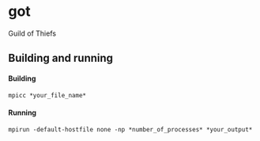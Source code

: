 got
===

Guild of Thiefs
## Building and running

#### Building
```
mpicc *your_file_name*
```

#### Running
```
mpirun -default-hostfile none -np *number_of_processes* *your_output*
```
